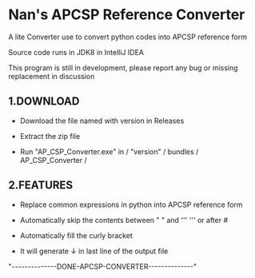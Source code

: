 # Nan's APCSP Reference Converter
A lite Converter use to convert python codes into APCSP reference form

Source code runs in JDK8 in IntelliJ IDEA

This program is still in development, please report any bug or missing replacement in discussion

## 1.DOWNLOAD
- Download the file named with version in Releases

- Extract the zip file

- Run "AP_CSP_Converter.exe" in / "version" / bundles / AP_CSP_Converter /

## 2.FEATURES

- Replace common expressions in python into APCSP reference form

- Automatically skip the contents between " " and ''' ''' or after #

- Automatically fill the curly bracket

- It will generate ↓ in last line of the output file

"--------------DONE-APCSP-CONVERTER--------------"
